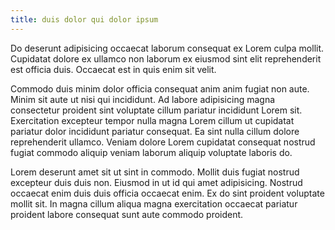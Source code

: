 ```yaml
---
title: duis dolor qui dolor ipsum
---
```


Do deserunt adipisicing occaecat laborum consequat ex Lorem culpa mollit. Cupidatat dolore ex ullamco non laborum ex eiusmod sint elit reprehenderit est officia duis. Occaecat est in quis enim sit velit.

Commodo duis minim dolor officia consequat anim anim fugiat non aute. Minim sit aute ut nisi qui incididunt. Ad labore adipisicing magna consectetur proident sint voluptate cillum pariatur incididunt Lorem sit. Exercitation excepteur tempor nulla magna Lorem cillum ut cupidatat pariatur dolor incididunt pariatur consequat. Ea sint nulla cillum dolore reprehenderit ullamco. Veniam dolore Lorem cupidatat consequat nostrud fugiat commodo aliquip veniam laborum aliquip voluptate laboris do.

Lorem deserunt amet sit ut sint in commodo. Mollit duis fugiat nostrud excepteur duis duis non. Eiusmod in ut id qui amet adipisicing. Nostrud occaecat enim duis duis officia occaecat enim. Ex do sint proident voluptate mollit sit. In magna cillum aliqua magna exercitation occaecat pariatur proident labore consequat sunt aute commodo proident.